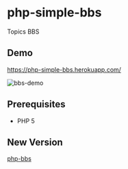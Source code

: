 # php-simple-bbs

Topics BBS

## Demo

https://php-simple-bbs.herokuapp.com/

![bbs-demo](https://user-images.githubusercontent.com/42742556/50386611-95396480-072d-11e9-8ee7-2552979524d1.gif)

## Prerequisites

- PHP 5

## New Version

[php-bbs](https://github.com/kyoronet/php-bbs)
